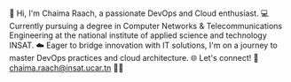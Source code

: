 👋 Hi, I'm Chaima Raach, a passionate DevOps and Cloud enthusiast.
💻 Currently pursuing a degree in Computer Networks & Telecommunications Engineering at the national institute of applied science and technology INSAT.
☁️ Eager to bridge innovation with IT solutions, I'm on a journey to master DevOps practices and cloud architecture.
🌐 Let's connect! 🚀 chaima.raach@insat.ucar.tn 📧🔗
